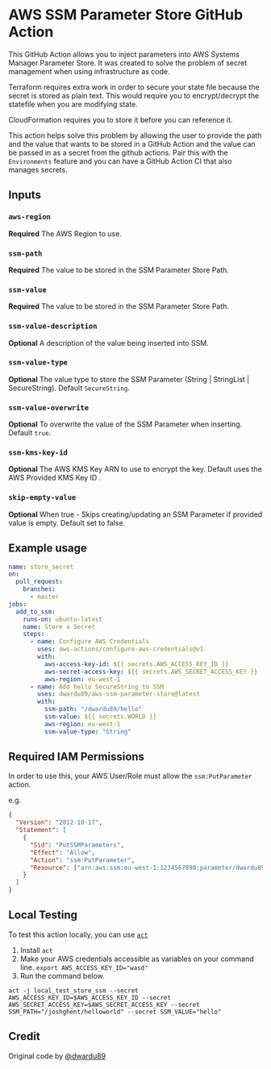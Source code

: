 # AWS SSM Parameter Store GitHub Action

This GitHub Action allows you to inject parameters into AWS Systems Manager Parameter Store. It was created to solve the problem of secret management when using infrastructure as code.

Terraform requires extra work in order to secure your state file because the secret is stored as plain text. This would require you to encrypt/decrypt the statefile when you are modifying state.

CloudFormation requires you to store it before you can reference it.

This action helps solve this problem by allowing the user to provide the path and the value that wants to be stored in a GitHub Action and the value can be passed in as a secret from the github actions. Pair this with the `Environments` feature and you can have a GitHub Action CI that also manages secrets.

## Inputs

### `aws-region`

**Required** The AWS Region to use.

### `ssm-path`

**Required** The value to be stored in the SSM Parameter Store Path.

### `ssm-value`

**Required** The value to be stored in the SSM Parameter Store Path.

### `ssm-value-description`

**Optional** A description of the value being inserted into SSM.

### `ssm-value-type`

**Optional** The value type to store the SSM Parameter (String | StringList | SecureString). Default `SecureString`.

### `ssm-value-overwrite`

**Optional** To overwrite the value of the SSM Parameter when inserting. Default `true`.

### `ssm-kms-key-id`

**Optional** The AWS KMS Key ARN to use to encrypt the key. Default uses the AWS Provided KMS Key ID .

### `skip-empty-value`

**Optional** When true - Skips creating/updating an SSM Parameter if provided value is empty. Default set to false.


## Example usage

```yaml
name: store_secret
on:
  pull_request:
    branches:
      - master
jobs:
  add_to_ssm:
    runs-on: ubuntu-latest
    name: Store a Secret
    steps:
      - name: Configure AWS Credentials
        uses: aws-actions/configure-aws-credentials@v1
        with:
          aws-access-key-id: ${{ secrets.AWS_ACCESS_KEY_ID }}
          aws-secret-access-key: ${{ secrets.AWS_SECRET_ACCESS_KEY }}
          aws-region: eu-west-1
      - name: Add hello SecureString to SSM
        uses: dwardu89/aws-ssm-parameter-store@latest
        with:
          ssm-path: "/dwardu89/hello"
          ssm-value: ${{ secrets.WORLD }}
          aws-region: eu-west-1
          ssm-value-type: "String"
```

## Required IAM Permissions

In order to use this, your AWS User/Role must allow the `ssm:PutParameter` action.

e.g.

```json
{
  "Version": "2012-10-17",
  "Statement": [
    {
      "Sid": "PutSSMParameters",
      "Effect": "Allow",
      "Action": "ssm:PutParameter",
      "Resource": ["arn:aws:ssm:eu-west-1:1234567890:parameter/dwardu89/hello"]
    }
  ]
}
```

## Local Testing

To test this action locally, you can use [`act`](https://github.com/nektos/act)

1. Install `act`
2. Make your AWS credentials accessible as variables on your command line. `export AWS_ACCESS_KEY_ID="wasd"`
3. Run the command below.

```
act -j local_test_store_ssm --secret AWS_ACCESS_KEY_ID=$AWS_ACCESS_KEY_ID --secret AWS_SECRET_ACCESS_KEY=$AWS_SECRET_ACCESS_KEY --secret SSM_PATH="/joshghent/helloworld" --secret SSM_VALUE="hello"
```

## Credit

Original code by [@dwardu89](https://github.com/dwardu89)
